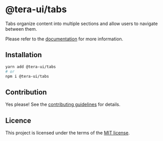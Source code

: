 # @tera-ui/tabs

Tabs organize content into multiple sections and allow users to navigate between them.

Please refer to the [documentation](https://teraui.org/docs/components/tabs) for more information.

## Installation

```sh
yarn add @tera-ui/tabs
# or
npm i @tera-ui/tabs
```

## Contribution

Yes please! See the
[contributing guidelines](https://github.com/hieumau12/tera-ui/blob/master/CONTRIBUTING.md)
for details.

## Licence

This project is licensed under the terms of the
[MIT license](https://github.com/hieumau12/tera-ui/blob/master/LICENSE).
